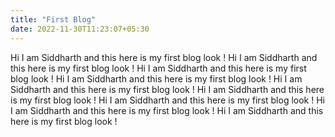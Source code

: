 ```yaml
---
title: "First Blog"
date: 2022-11-30T11:23:07+05:30
---
```

 Hi I am Siddharth and this here is my first blog look !
  Hi I am Siddharth and this here is my first blog look !
   Hi I am Siddharth and this here is my first blog look !
    Hi I am Siddharth and this here is my first blog look !
     Hi I am Siddharth and this here is my first blog look !
      Hi I am Siddharth and this here is my first blog look !
       Hi I am Siddharth and this here is my first blog look !
        Hi I am Siddharth and this here is my first blog look !
         Hi I am Siddharth and this here is my first blog look !
